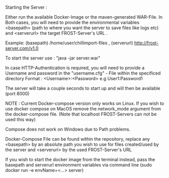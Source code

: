 Starting the Server :

Either run the available Docker-Image or the maven-generated WAR-File.
In Both cases, you will need to provide the environmental variables \<basepath\> (path to where you want the server to save files like logs etc) and \<serverurl\> the target FROST-Server's URL .

Example: (basepath) /home/user/chillimport-files , (serverurl) http://frost-server.com/v1.0 

To start the server use : "java -jar server.war"

In case HTTP-Authentication is required, you will need to provide a Username and password in the "username.cfg" - File within the specificed directory
Format : \<Username\>:\<Password\> e.g User1:Password1 

The server will take a couple seconds to start up and will then be available (port 8000)

NOTE : Current Docker-compose  version only works on Linux. If you wish to use docker compose on MacOS remove the network_mode argument from the docker-compose file. (Note that localhost FROST-Servers can not be used this way)

Compose does not work on Windows due to Path problems.

Docker-Compose File can be found within the repository, replace any \<basepath\> by an absolute path you wish to use for files created/used by the server and \<serverurl\> by the used FROST-Server's URL

If you wish to start the docker image from the terminal instead, pass the basepath and serverurl environment variables via command line (sudo docker run -e envName=<...> server)